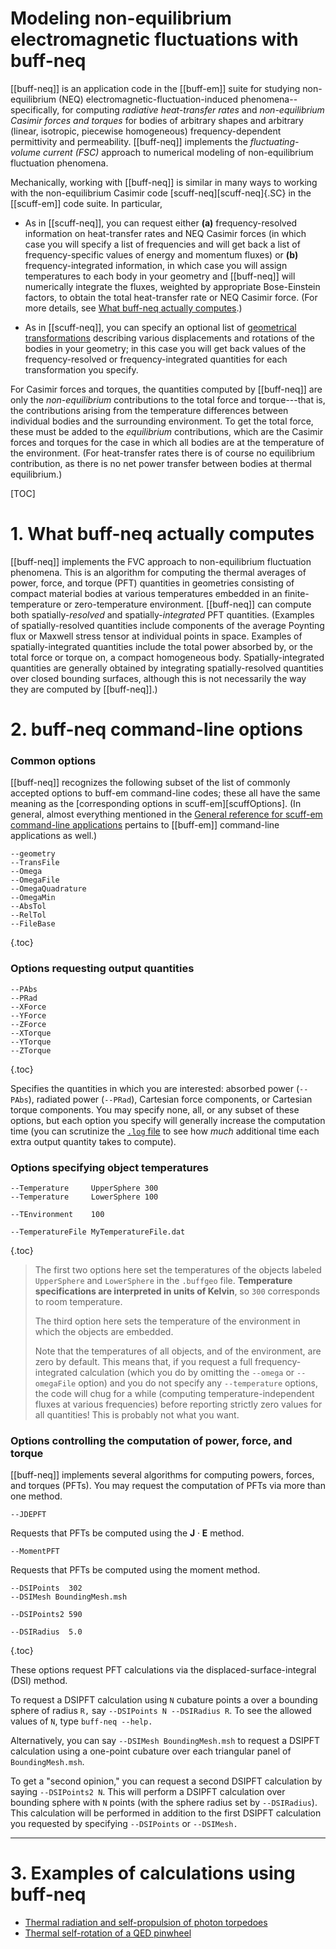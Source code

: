 <h1> Modeling non-equilibrium electromagnetic fluctuations with
     <span class="SC">buff-neq</span>
</h1>

[[buff-neq]] is an application code in the [[buff-em]] suite for 
studying non-equilibrium (NEQ) electromagnetic-fluctuation-induced 
phenomena--specifically, for computing *radiative heat-transfer rates* 
and *non-equilibrium Casimir forces and torques* for bodies of 
arbitrary shapes and arbitrary (linear, isotropic, piecewise 
homogeneous) frequency-dependent permittivity and permeability.
[[buff-neq]] implements the 
*fluctuating-volume current (FSC)* approach
to numerical modeling of non-equilibrium fluctuation phenomena.

Mechanically, working with [[buff-neq]] is similar in many ways to
working with the non-equilibrium Casimir code 
[scuff-neq][scuff-neq]{.SC} in the [[scuff-em]] code suite.
In particular,

+ As in [[scuff-neq]], you can request either **(a)** frequency-resolved
information on heat-transfer rates and NEQ Casimir forces (in which case 
you will specify a list of frequencies and will get back a list of 
frequency-specific values of energy and momentum fluxes) or 
**(b)** frequency-integrated information, in which case you will assign 
temperatures to each body in your geometry and [[buff-neq]] will 
numerically integrate the fluxes, weighted by appropriate Bose-Einstein 
factors, to obtain the total heat-transfer rate or NEQ Casimir force. 
(For more details, see 
[What <span class="SC">buff-neq</span> actually computes](#WhatItComputes).)

+ As in [[scuff-neq]], you can specify an optional list of 
[geometrical transformations][scuffTransformations]
describing various displacements and rotations of the bodies 
in your geometry; in this case you will get back values of the 
frequency-resolved or frequency-integrated quantities for each 
transformation you specify.

For Casimir forces and torques, the quantities computed by 
[[buff-neq]] are only the *non-equilibrium* contributions to 
the total force and torque---that
is, the contributions arising from the temperature 
differences between individual bodies and the surrounding environment.
To get the total force, these must be added to the *equilibrium*
contributions, which are the Casimir forces and torques for the 
case in which all bodies are at the temperature of the environment.
(For heat-transfer rates there is of course no equilibrium 
contribution, as there is no net power transfer between 
bodies at thermal equilibrium.)

[TOC]

# 1. What <span class="SC">buff-neq</span> actually computes

[[buff-neq]] implements the
FVC approach to non-equilibrium fluctuation phenomena.
This is 
an algorithm for computing the thermal averages of power,
force, and torque (PFT) quantities in geometries consisting
of compact material bodies at various temperatures embedded
in an finite-temperature or zero-temperature environment.
[[buff-neq]] can compute both
spatially-*resolved* and spatially-*integrated* PFT quantities.
(Examples of spatially-resolved quantities include components
of the average Poynting flux or Maxwell stress tensor at individual
points in space. Examples of spatially-integrated quantities 
include the total power absorbed by, or the total force or torque 
on, a compact homogeneous body. Spatially-integrated quantities 
are generally obtained by integrating spatially-resolved quantities
over closed bounding surfaces, although this is not necessarily
the way they are computed by [[buff-neq]].)

<a name="CommandLineOptions"></a>
# 2. <span class="SC">buff-neq</span> command-line options

### Common options

[[buff-neq]] recognizes the following subset of the
list of commonly accepted options to <span class="SC">buff-em</span> command-line codes; these all have the same meaning as 
the [corresponding options in <span class="SC">scuff-em</span>][scuffOptions]. (In general, almost everything mentioned in the 
[General reference for <span class="SC">scuff-em</span> command-line applications][scuffGeneralReference] pertains to [[buff-em]] command-line applications as well.)
 
  ````
--geometry
--TransFile
--Omega
--OmegaFile
--OmegaQuadrature
--OmegaMin
--AbsTol
--RelTol
--FileBase
  ````
{.toc}

### Options requesting output quantities

  ````
--PAbs  
--PRad  
--XForce  
--YForce  
--ZForce
--XTorque  
--YTorque
--ZTorque
  ````
{.toc}

Specifies the quantities in which you are interested:
absorbed power (`--PAbs`), radiated power (`--PRad`),
Cartesian force components, or Cartesian torque components.
You may specify none, all, or any subset of these options,
but each option you specify will generally increase
the computation time (you can scrutinize the
[`.log` file](#LogFile) to see how *much* additional time each
extra output quantity takes to compute).

### Options specifying object temperatures

  ````
--Temperature     UpperSphere 300
--Temperature     LowerSphere 100

--TEnvironment    100

--TemperatureFile MyTemperatureFile.dat
  ````
{.toc}

> The first two options here set the temperatures
> of the objects labeled `UpperSphere` and
> `LowerSphere` in the `.buffgeo` file. 
> **Temperature specifications are interpreted in 
> units of Kelvin**, so `300` corresponds to 
> room temperature.
>
> The third option here sets the temperature of
> the environment in which the objects are embedded.
>
> Note that the temperatures of all objects, and of
> the environment, are zero by default. This means that,
> if you request a full frequency-integrated calculation
> (which you do by omitting the `--omega` or `--omegaFile`
> option) and you do not specify any `--temperature` 
> options, the code will chug for a while (computing 
> temperature-independent fluxes at various frequencies)
> before reporting strictly zero values for all
> quantities! This is probably not what you want.

### Options controlling the computation of power, force, and torque

[[buff-neq]] implements several algorithms for computing
powers, forces, and torques (PFTs). You may request the computation
of PFTs via more than one method.

  ````
 --JDEPFT
  ````

Requests that PFTs be computed using the $\mathbf{J} \cdot \mathbf{E}$ method.

  ````
 --MomentPFT
  ````

Requests that PFTs be computed using the moment method.

  ````
--DSIPoints  302
--DSIMesh BoundingMesh.msh

--DSIPoints2 590

--DSIRadius  5.0

  ````
{.toc}

These options request PFT calculations via the displaced-surface-integral
(DSI) method.

To request a DSIPFT calculation using `N` cubature points
a over a bounding sphere of radius `R,` say
`--DSIPoints N --DSIRadius R`. To see the allowed values
of `N`, type `buff-neq --help.`

Alternatively, you can say `--DSIMesh BoundingMesh.msh`
to request a DSIPFT calculation using 
a one-point cubature over each triangular panel of 
`BoundingMesh.msh`.

To get a "second opinion," you can request a second 
DSIPFT calculation by saying `--DSIPoints2 N`.
 This will perform a DSIPFT calculation over
bounding sphere with `N` points (with the sphere radius
set by `--DSIRadius`). This calculation will be 
performed in addition to the first DSIPFT calculation
you requested by specifying `--DSIPoints` or 
`--DSIMesh.`

--------------------------------------------------

<a name="Examples"></a>
# 3. Examples of calculations using <span class="SC">buff-neq</span>

+ [Thermal radiation and self-propulsion of photon torpedoes](../examples/PhotonTorpedoes/index.md)
+ [Thermal self-rotation of a QED pinwheel](../examples/Pinwheels/index.md)

[CommonOptions]:                http://homerreid.github.io/scuff-em-documentation/applications/GeneralReference#CommonOptions
[scuffGeneralReference]:        http://homerreid.github.io/scuff-em-documentation/applications/GeneralReference
[scuffTransformations]:         http://homerreid.github.io/scuff-em-documentation/reference/Transformations
